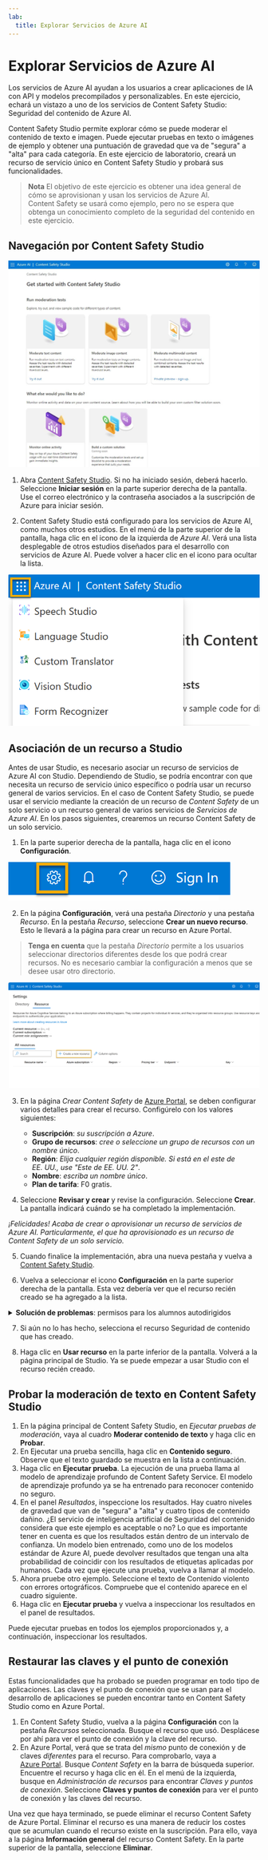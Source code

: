 ```yaml
---
lab:
  title: Explorar Servicios de Azure AI
---
```


# Explorar Servicios de Azure AI

Los servicios de Azure AI ayudan a los usuarios a crear aplicaciones de IA con API y modelos precompilados y personalizables. En este ejercicio, echará un vistazo a uno de los servicios de Content Safety Studio: Seguridad del contenido de Azure AI.

Content Safety Studio permite explorar cómo se puede moderar el contenido de texto e imagen. Puede ejecutar pruebas en texto o imágenes de ejemplo y obtener una puntuación de gravedad que va de "segura" a "alta" para cada categoría. En este ejercicio de laboratorio, creará un recurso de servicio único en Content Safety Studio y probará sus funcionalidades. 

> **Nota** El objetivo de este ejercicio es obtener una idea general de cómo se aprovisionan y usan los servicios de Azure AI. Content Safety se usará como ejemplo, pero no se espera que obtenga un conocimiento completo de la seguridad del contenido en este ejercicio.

## Navegación por Content Safety Studio 

![Captura de pantalla de la página de aterrizaje de Content Safety Studio.](./media/content-safety/content-safety-getting-started.png)

1. Abra [Content Safety Studio](https://contentsafety.cognitive.azure.com?azure-portal=true). Si no ha iniciado sesión, deberá hacerlo. Seleccione **Iniciar sesión** en la parte superior derecha de la pantalla. Use el correo electrónico y la contraseña asociados a la suscripción de Azure para iniciar sesión. 

2. Content Safety Studio está configurado para los servicios de Azure AI, como muchos otros estudios. En el menú de la parte superior de la pantalla, haga clic en el icono de la izquierda de *Azure AI*. Verá una lista desplegable de otros estudios diseñados para el desarrollo con servicios de Azure AI. Puede volver a hacer clic en el icono para ocultar la lista.

![Captura de pantalla del menú de Content Safety Studio con una selección de alternancia abierta para cambiar a otros estudios.](./media/content-safety/studio-toggle-icon.png)  

## Asociación de un recurso a Studio 

Antes de usar Studio, es necesario asociar un recurso de servicios de Azure AI con Studio. Dependiendo de Studio, se podría encontrar con que necesita un recurso de servicio único específico o podría usar un recurso general de varios servicios. En el caso de Content Safety Studio, se puede usar el servicio mediante la creación de un recurso de *Content Safety* de un solo servicio o un recurso general de varios servicios de *Servicios de Azure AI*. En los pasos siguientes, crearemos un recurso Content Safety de un solo servicio. 

1. En la parte superior derecha de la pantalla, haga clic en el icono **Configuración**. 

![Captura de pantalla del icono de Configuración en la parte superior derecha de la pantalla, junto a la campana, el signo de interrogación y los iconos de sonrisa.](./media/content-safety/settings-toggle.png)

2. En la página **Configuración**, verá una pestaña *Directorio* y una pestaña *Recurso*. En la pestaña *Recurso*, seleccione **Crear un nuevo recurso**. Esto le llevará a la página para crear un recurso en Azure Portal.

> **Tenga en cuenta** que la pestaña *Directorio* permite a los usuarios seleccionar directorios diferentes desde los que podrá crear recursos. No es necesario cambiar la configuración a menos que se desee usar otro directorio. 

![Captura de pantalla de dónde seleccionar la creación de un nuevo recurso en la página de configuración de Content Safety Studio.](./media/content-safety/create-new-resource-from-studio.png)

3. En la página *Crear Content Safety* de [Azure Portal](https://portal.azure.com?azure-portal=true), se deben configurar varios detalles para crear el recurso. Configúrelo con los valores siguientes:
    - **Suscripción**: *su suscripción a Azure*.
    - **Grupo de recursos**: *cree o seleccione un grupo de recursos con un nombre único*.
    - **Región**: *Elija cualquier región disponible. Si está en el este de EE. UU., use "Este de EE. UU. 2"*.
    - **Nombre**: *escriba un nombre único*.
    - **Plan de tarifa**: F0 gratis.

4. Seleccione **Revisar y crear** y revise la configuración. Seleccione **Crear**. La pantalla indicará cuándo se ha completado la implementación. 

*¡Felicidades! Acaba de crear o aprovisionar un recurso de servicios de Azure AI. Particularmente, el que ha aprovisionado es un recurso de Content Safety de un solo servicio.*

5. Cuando finalice la implementación, abra una nueva pestaña y vuelva a [Content Safety Studio](https://contentsafety.cognitive.azure.com?azure-portal=true). 

6. Vuelva a seleccionar el icono **Configuración** en la parte superior derecha de la pantalla. Esta vez debería ver que el recurso recién creado se ha agregado a la lista.  

<details>  
    <summary><b>Solución de problemas</b>: permisos para los alumnos autodirigidos</summary>
    <p><b>Si usas un entorno de laboratorio proporcionado por un instructor, puedes omitir estos pasos.</b> En caso contrario, continúa con los siguientes pasos:</p>
    <ul>
        <li>Seleccione <b>Ver todas las propiedades en Azure Portal</b> en la parte inferior de la pantalla *Configuración*.</li>
        <li>En Azure Portal, seleccione el recurso <em>Content Safety</em> que acaba de crear. Después, en el panel de la izquierda, seleccione <b>Control de acceso (IAM)</b>. A continuación, en el panel abierto, seleccione <b>Agregar</b> junto al signo más y seleccione <b>Agregar asignación de roles</b>.</li>
        <li>Busque la opción <b>Usuario de Cognitive Services</b> en la lista de roles y selecciónela. Seleccione <b>Siguiente</b>. </li>
        <li>En la pestaña <b>Asignar acceso a</b>, elige <b>Usuario, grupo o entidad de servicio</b>, <b>+ Seleccionar miembros</b>, selecciona tu nombre. Deje la descripción en blanco.</li>
        <li>Seleccione <b>Siguiente</b>. En la página <b>Tipo de asignación</b>, selecciona <b>Tipo de asignación: activo</b>. Selecciona <b>Duración de asignación: permanente</b>. Seleccione <b>Siguiente</b>.</li>
        <li>Selecciona <b>Revisar y asignar</b> y, a continuación, selecciona <b>Revisar y asignar</b> para agregar la asignación de roles.</li>
        <li>Vuelva a Content Safety Studio en https://contentsafety.cognitive.azure.com. Después, seleccione el icono <b>Configuración</b> de la parte superior derecha de la pantalla. Selecciona el recurso Seguridad del contenido que acabas de crear. Comprueba que las <em>asignaciones de roles actuales</em> incluyen <b>Usuario de Cognitive Services</b>. Es posible que tengas que esperar un momento y actualizar la página para ver que se muestra la asignación de roles.</li>
    </ul>
</details>

7. Si aún no lo has hecho, selecciona el recurso Seguridad de contenido que has creado. 

8. Haga clic en **Usar recurso** en la parte inferior de la pantalla. Volverá a la página principal de Studio. Ya se puede empezar a usar Studio con el recurso recién creado.

## Probar la moderación de texto en Content Safety Studio

1. En la página principal de Content Safety Studio, en *Ejecutar pruebas de moderación*, vaya al cuadro **Moderar contenido de texto**  y haga clic en **Probar**.
2. En Ejecutar una prueba sencilla, haga clic en **Contenido seguro**. Observe que el texto guardado se muestra en la lista a continuación. 
3. Haga clic en **Ejecutar prueba**. La ejecución de una prueba llama al modelo de aprendizaje profundo de Content Safety Service. El modelo de aprendizaje profundo ya se ha entrenado para reconocer contenido no seguro.
4. En el panel *Resultados*, inspeccione los resultados. Hay cuatro niveles de gravedad que van de "segura" a "alta" y cuatro tipos de contenido dañino. ¿El servicio de inteligencia artificial de Seguridad del contenido considera que este ejemplo es aceptable o no? Lo que es importante tener en cuenta es que los resultados están dentro de un intervalo de confianza. Un modelo bien entrenado, como uno de los modelos estándar de Azure AI, puede devolver resultados que tengan una alta probabilidad de coincidir con los resultados de etiquetas aplicadas por humanos. Cada vez que ejecute una prueba, vuelva a llamar al modelo. 
5. Ahora pruebe otro ejemplo. Seleccione el texto de Contenido violento con errores ortográficos. Compruebe que el contenido aparece en el cuadro siguiente.
6. Haga clic en **Ejecutar prueba** y vuelva a inspeccionar los resultados en el panel de resultados. 

Puede ejecutar pruebas en todos los ejemplos proporcionados y, a continuación, inspeccionar los resultados.

## Restaurar las claves y el punto de conexión

Estas funcionalidades que ha probado se pueden programar en todo tipo de aplicaciones. Las claves y el punto de conexión que se usan para el desarrollo de aplicaciones se pueden encontrar tanto en Content Safety Studio como en Azure Portal. 

1. En Content Safety Studio, vuelva a la página **Configuración** con la pestaña *Recursos* seleccionada. Busque el recurso que usó. Desplácese por ahí para ver el punto de conexión y la clave del recurso. 
2. En Azure Portal, verá que se trata del *mismo* punto de conexión y de claves *diferentes* para el recurso. Para comprobarlo, vaya a [Azure Portal](https://portal.azure.com?auzre-portal=true). Busque *Content Safety* en la barra de búsqueda superior. Encuentre el recurso y haga clic en él. En el menú de la izquierda, busque en *Administración de recursos* para encontrar *Claves y puntos de conexión*. Seleccione **Claves y puntos de conexión** para ver el punto de conexión y las claves del recurso. 

Una vez que haya terminado, se puede eliminar el recurso Content Safety de Azure Portal. Eliminar el recurso es una manera de reducir los costes que se acumulan cuando el recurso existe en la suscripción. Para ello, vaya a la página **Información general** del recurso Content Safety. En la parte superior de la pantalla, seleccione **Eliminar**.

